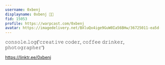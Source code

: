 ```yaml
---
username: 0xbenj
displayname: 0xbenj 🎩🥨
fid: 15053
profile: https://warpcast.com/0xbenj
avatar: https://imagedelivery.net/BXluQx4ige9GuW0Ia56BHw/36725011-ea5d-4207-5f34-1b5d07fd8f00/original
---
```

𝚌𝚘𝚗𝚜𝚘𝚕𝚎.𝚕𝚘𝚐('𝚌𝚛𝚎𝚊𝚝𝚒𝚟𝚎 𝚌𝚘𝚍𝚎𝚛, 𝚌𝚘𝚏𝚏𝚎𝚎 𝚍𝚛𝚒𝚗𝚔𝚎𝚛, 𝚙𝚑𝚘𝚝𝚘𝚐𝚛𝚊𝚙𝚑𝚎𝚛')  
  
https://linktr.ee/0xbenj  
